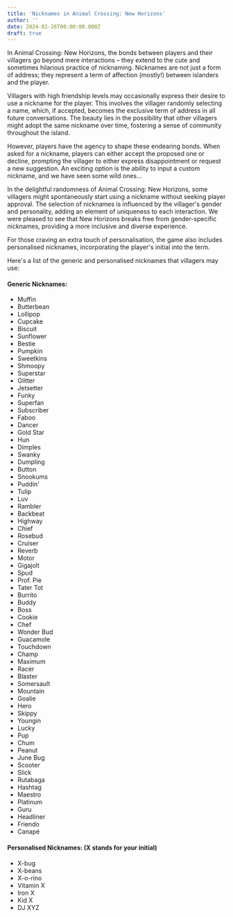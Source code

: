 ```yaml
---
title: 'Nicknames in Animal Crossing: New Horizons'
author: ''
date: 2024-02-26T00:00:00.000Z
draft: true
---
```


In Animal Crossing: New Horizons, the bonds between players and their villagers go beyond mere interactions – they extend to the cute and sometimes hilarious practice of nicknaming. Nicknames are not just a form of address; they represent a term of affection (mostly!) between islanders and the player.

Villagers with high friendship levels may occasionally express their desire to use a nickname for the player. This involves the villager randomly selecting a name, which, if accepted, becomes the exclusive term of address in all future conversations. The beauty lies in the possibility that other villagers might adopt the same nickname over time, fostering a sense of community throughout the island.

However, players have the agency to shape these endearing bonds. When asked for a nickname, players can either accept the proposed one or decline, prompting the villager to either express disappointment or request a new suggestion. An exciting option is the ability to input a custom nickname, and we have seen some wild ones…

In the delightful randomness of Animal Crossing: New Horizons, some villagers might spontaneously start using a nickname without seeking player approval. The selection of nicknames is influenced by the villager's gender and personality, adding an element of uniqueness to each interaction. We were pleased to see that New Horizons breaks free from gender-specific nicknames, providing a more inclusive and diverse experience.

For those craving an extra touch of personalisation, the game also includes personalised nicknames, incorporating the player's initial into the term. 

Here's a list of the generic and personalised nicknames that villagers may use:

#### Generic Nicknames:

* Muffin
* Butterbean
* Lollipop
* Cupcake
* Biscuit
* Sunflower
* Bestie
* Pumpkin
* Sweetkins
* Shmoopy
* Superstar
* Glitter
* Jetsetter
* Funky
* Superfan
* Subscriber
* Faboo
* Dancer
* Gold Star
* Hun
* Dimples
* Swanky
* Dumpling
* Button
* Snookums
* Puddin'
* Tulip
* Luv
* Rambler
* Backbeat
* Highway
* Chief
* Rosebud
* Cruiser
* Reverb
* Motor
* Gigajolt
* Spud
* Prof. Pie
* Tater Tot
* Burrito
* Buddy
* Boss
* Cookie
* Chef
* Wonder Bud
* Guacamole
* Touchdown
* Champ
* Maximum
* Racer
* Blaster
* Somersault
* Mountain
* Goalie
* Hero
* Skippy
* Youngin
* Lucky
* Pup
* Chum
* Peanut
* June Bug
* Scooter
* Slick
* Rutabaga
* Hashtag
* Maestro
* Platinum
* Guru
* Headliner
* Friendo
* Canapé

#### Personalised Nicknames: (X stands for your initial)

* X-bug
* X-beans
* X-o-rino
* Vitamin X
* Iron X
* Kid X
* DJ XYZ
